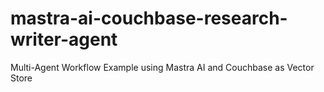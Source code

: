 # mastra-ai-couchbase-research-writer-agent
Multi-Agent Workflow Example using Mastra AI and Couchbase as Vector Store
